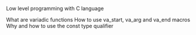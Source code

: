 Low level programming with C language

What are variadic functions
How to use va_start, va_arg and va_end macros
Why and how to use the const type qualifier
